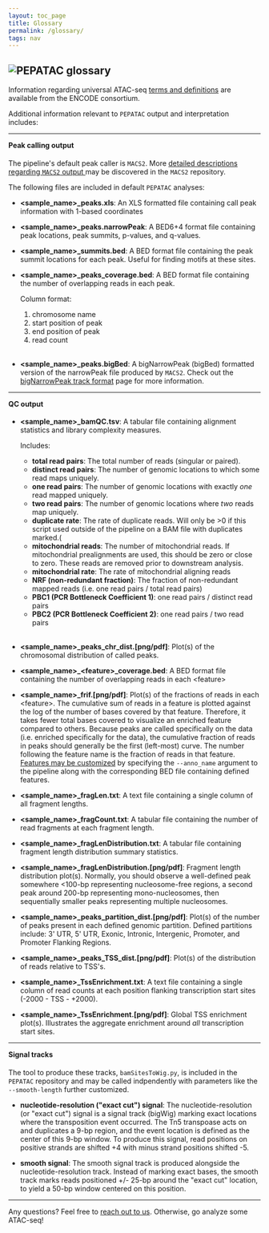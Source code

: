```yaml
---
layout: toc_page
title: Glossary
permalink: /glossary/
tags: nav
---
```

<div class="container">
  <div class="row">
    <!-- sidebar, which will move to the top on a small screen -->
    <div class="col-sm-3">
      <nav id="toc" data-toggle="toc" class="sticky-top"></nav>
    </div>
    <!-- main content area -->
    <div class="col-sm-9">
      <div class="container">
        <div id="intro">
          <p></p>
          <h2><img src="{{ "/assets/images/logo_pepatac_black.png" | prepend: site.baseurl }}" alt="PEPATAC" class="img-fluid" style="max-height:30px; margin-top:-15px; margin-bottom:-5px"> glossary</h2>
          <p>Information regarding universal ATAC-seq <a href="https://www.encodeproject.org/data-standards/terms/">terms and definitions</a> are available from the ENCODE consortium.</p>
          <p>Additional information relevant to <code class="language-python">PEPATAC</code> output and interpretation includes:</p>
        </div><!-- /.intro -->
      </div>
      <hr>
      <div class="container">
        <div data-spy="scroll" data-target="#list-glosary" data-offset="0" class="scrollspy">
          <h4 style="padding-top: 80px; margin-top: -80px;" id="list-glossary-1"><strong>Peak calling output</strong></h4>
          <p>The pipeline's default peak caller is <code class="language-python">MACS2</code>.  More <a href="https://github.com/taoliu/MACS">detailed descriptions regarding <code class="language-python">MACS2</code> output </a> may be discovered in the <code class="language-python">MACS2</code> repository.</p>
          <p>The following files are included in default <code class="language-python">PEPATAC</code> analyses:</p>
          <ul>
            <li><p><b>&lt;sample_name&gt;_peaks.xls</b>: An XLS formatted file containing call peak information with 1-based coordinates</p></li>
            <li><p><b>&lt;sample_name&gt;_peaks.narrowPeak</b>: A BED6+4 format file containing peak locations, peak summits, p-values, and q-values.</p></li>
            <li><p><b>&lt;sample_name&gt;_summits.bed</b>: A BED format file containing the peak summit locations for each peak. Useful for finding motifs at these sites.</p></li>
            <li><p><b>&lt;sample_name&gt;_peaks_coverage.bed</b>: A BED format file containing the number of overlapping reads in each peak.</p>Column format:</li>
            <ol>
              <li>chromosome name</li>
              <li>start position of peak</li>
              <li>end position of peak</li>
              <li>read count</li>
              <br>
            </ol>
            <li><p><b>&lt;sample_name&gt;_peaks.bigBed</b>: A bigNarrowPeak (bigBed) formatted version of the narrowPeak file produced by <code class="language-python">MACS2</code>. Check out the <a href="https://genome.ucsc.edu/goldenpath/help/bigNarrowPeak.html">bigNarrowPeak track format</a> page for more information.</p></li>
          </ul>
          <hr>
          <h4 style="padding-top: 80px; margin-top: -80px;" id="list-glossary-2"><strong>QC output</strong></h4>
          <ul>
            <li><p><b>&lt;sample_name&gt;_bamQC.tsv</b>: A tabular file containing alignment statistics and library complexity measures.</p>Includes:</li>
            <ul>
              <li><b>total read pairs</b>: The total number of reads (singular or paired).</li>
              <li><b>distinct read pairs</b>: The number of genomic locations to which some read maps uniquely.</li>
              <li><b>one read pairs</b>: The number of genomic locations with exactly <i>one</i> read mapped uniquely.</li>
              <li><b>two read pairs</b>: The number of genomic locations where <i>two</i> reads map uniquely.</li>
              <li><b>duplicate rate</b>: The rate of duplicate reads. Will only be &gt;0 if this script used outside of the pipeline on a BAM file with duplicates marked.(</li>
              <li><b>mitochondrial reads</b>: The number of mitochondrial reads. If mitochondrial prealignments are used, this should be zero or close to zero. These reads are removed prior to downstream analysis.</li>
              <li><b>mitochondrial rate</b>: The rate of mitochondrial aligning reads</li>
              <li><b>NRF (non-redundant fraction)</b>: The fraction of non-redundant mapped reads (i.e. one read pairs / total read pairs)</li>
              <li><b>PBC1 (PCR Bottleneck Coefficient 1)</b>: one read pairs / distinct read pairs</li>
              <li><b>PBC2 (PCR Bottleneck Coefficient 2)</b>: one read pairs / two read pairs</li>
              <br>
            </ul>
            <li><p><b>&lt;sample_name&gt;_peaks_chr_dist.[png/pdf]</b>: Plot(s) of the chromosomal distribution of called peaks.</p></li>
            <li><p><b>&lt;sample_name&gt;_&lt;feature&gt;_coverage.bed</b>: A BED format file containing the number of overlapping reads in each &lt;feature&gt;</p></li>
            <li><p><b>&lt;sample_name&gt;_frif.[png/pdf]</b>: Plot(s) of the fractions of reads in each &lt;feature&gt;. The cumulative sum of reads in a feature is plotted against the log of the number of bases covered by that feature.  Therefore, it takes fewer total bases covered to visualize an enriched feature compared to others.  Because peaks are called specifically on the data (i.e. enriched specifically for the data), the cumulative fraction of reads in peaks should generally be the first (left-most) curve. The number following the feature name is the fraction of reads in that feature. <a href="{{ "/howto/custom-features.html" | prepend: site.baseurl }}">Features may be customized</a> by specifying the <code class="language-python">--anno_name</code> argument to the pipeline along with the corresponding BED file containing defined features.</p></li>
            <li><p><b>&lt;sample_name&gt;_fragLen.txt</b>: A text file containing a single column of all fragment lengths.</p></li>
            <li><p><b>&lt;sample_name&gt;_fragCount.txt</b>: A tabular file containing the number of read fragments at each fragment length.</p></li>
            <li><p><b>&lt;sample_name&gt;_fragLenDistribution.txt</b>: A tabular file containing fragment length distribution summary statistics.</p></li>
            <li><p><b>&lt;sample_name&gt;_fragLenDistribution.[png/pdf]</b>: Fragment length distribution plot(s). Normally, you should observe a well-defined peak somewhere &lt;100-bp representing nucleosome-free regions, a second peak around 200-bp representing mono-nucleosomes, then sequentially smaller peaks representing multiple nucleosomes.</p></li>
            <li><p><b>&lt;sample_name&gt;_peaks_partition_dist.[png/pdf]</b>: Plot(s) of the number of peaks present in each defined genomic partition. Defined partitions include: 3' UTR, 5' UTR, Exonic, Intronic, Intergenic, Promoter, and Promoter Flanking Regions.</p></li>
            <li><p><b>&lt;sample_name&gt;_peaks_TSS_dist.[png/pdf]</b>: Plot(s) of the distribution of reads relative to TSS's.</p></li>
            <li><p><b>&lt;sample_name&gt;_TssEnrichment.txt</b>: A text file containing a single column of read counts at each position flanking transcription start sites (-2000 - TSS - +2000).</p></li>
            <li><p><b>&lt;sample_name&gt;_TssEnrichment.[png/pdf]</b>: Global TSS enrichment plot(s). Illustrates the aggregate enrichment around <i>all</i> transcription start sites.</p></li>
          </ul>
          <hr>
          <h4 style="padding-top: 80px; margin-top: -80px;" id="list-glossary-3"><strong>Signal tracks</strong></h4>
          <p>The tool to produce these tracks, <code class="language-python">bamSitesToWig.py</code>, is included in the <code class="language-python">PEPATAC</code> repository and may be called indpendently with parameters like the <code class="language-python">--smooth-length</code> further customized.</p>
          <ul>
            <li><p><b>nucleotide-resolution ("exact cut") signal</b>: The nucleotide-resolution (or "exact cut") signal is a signal track (bigWig) marking exact locations where the transposition event occurred. The Tn5 transpoase acts on and duplicates a 9-bp region, and the event location is defined as the center of this 9-bp window.  To produce this signal, read positions on positive strands are shifted +4 with minus strand positions shifted -5. </p></li>
            <li><p><b>smooth signal</b>: The smooth signal track is produced alongside the nucleotide-resolution track.  Instead of marking exact bases, the smooth track marks reads positioned +/- 25-bp around the "exact cut" location, to yield a 50-bp window centered on this position.</p></li>
          </ul>
        </div>
      </div>
    </div>
  </div>
</div>
<hr>
<div class="container">
  <p>Any questions? Feel free to <a href="{{ "/contact/" | prepend: site.baseurl }}">reach out to us</a>. Otherwise, go analyze some ATAC-seq!</p>
</div>